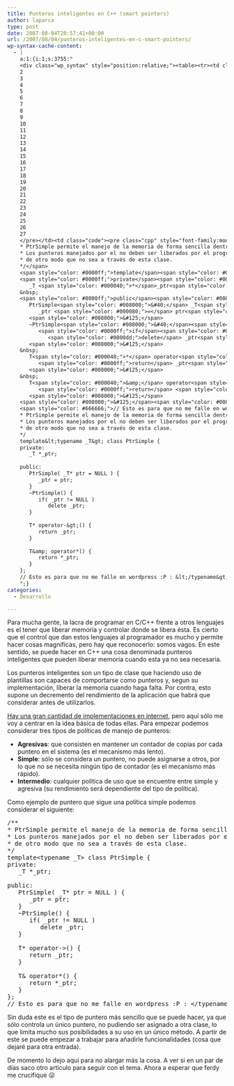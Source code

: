 ```yaml
---
title: Punteros inteligentes en C++ (smart pointers)
author: laparca
type: post
date: 2007-08-04T20:57:41+00:00
url: /2007/08/04/punteros-inteligentes-en-c-smart-pointers/
wp-syntax-cache-content:
  - |
    a:1:{i:1;s:3755:"
    <div class="wp_syntax" style="position:relative;"><table><tr><td class="line_numbers"><pre>1
    2
    3
    4
    5
    6
    7
    8
    9
    10
    11
    12
    13
    14
    15
    16
    17
    18
    19
    20
    21
    22
    23
    24
    25
    26
    27
    </pre></td><td class="code"><pre class="cpp" style="font-family:monospace;"><span style="color: #ff0000; font-style: italic;">/**
    * PtrSimple permite el manejo de la memoria de forma sencilla dentro de un cuerpo de sentencias.
    * Los punteros manejados por el no deben ser liberados por el programador ni deberían utilizarse
    * de otro modo que no sea a través de esta clase.
    */</span>
    <span style="color: #0000ff;">template</span><span style="color: #000080;">&lt;</span><span style="color: #0000ff;">typename</span> _T<span style="color: #000080;">&gt;</span> <span style="color: #0000ff;">class</span> PtrSimple <span style="color: #008000;">&#123;</span>
    <span style="color: #0000ff;">private</span><span style="color: #008080;">:</span>
       _T <span style="color: #000040;">*</span>_ptr<span style="color: #008080;">;</span>
    &nbsp;
    <span style="color: #0000ff;">public</span><span style="color: #008080;">:</span>
       PtrSimple<span style="color: #008000;">&#40;</span> _T<span style="color: #000040;">*</span> ptr <span style="color: #000080;">=</span> <span style="color: #0000ff;">NULL</span> <span style="color: #008000;">&#41;</span> <span style="color: #008000;">&#123;</span>
          _ptr <span style="color: #000080;">=</span> ptr<span style="color: #008080;">;</span>
       <span style="color: #008000;">&#125;</span>
       ~PtrSimple<span style="color: #008000;">&#40;</span><span style="color: #008000;">&#41;</span> <span style="color: #008000;">&#123;</span>
          <span style="color: #0000ff;">if</span><span style="color: #008000;">&#40;</span> _ptr <span style="color: #000040;">!</span><span style="color: #000080;">=</span> <span style="color: #0000ff;">NULL</span> <span style="color: #008000;">&#41;</span>
             <span style="color: #0000dd;">delete</span> _ptr<span style="color: #008080;">;</span>
       <span style="color: #008000;">&#125;</span>
    &nbsp;
       T<span style="color: #000040;">*</span> operator<span style="color: #000040;">-</span><span style="color: #000080;">&gt;</span><span style="color: #008000;">&#40;</span><span style="color: #008000;">&#41;</span> <span style="color: #008000;">&#123;</span>
          <span style="color: #0000ff;">return</span> _ptr<span style="color: #008080;">;</span>
       <span style="color: #008000;">&#125;</span>
    &nbsp;
       T<span style="color: #000040;">&amp;</span> operator<span style="color: #000040;">*</span><span style="color: #008000;">&#40;</span><span style="color: #008000;">&#41;</span> <span style="color: #008000;">&#123;</span>
          <span style="color: #0000ff;">return</span> <span style="color: #000040;">*</span>_ptr<span style="color: #008080;">;</span>
       <span style="color: #008000;">&#125;</span>
    <span style="color: #008000;">&#125;</span><span style="color: #008080;">;</span>
    <span style="color: #666666;">// Esto es para que no me falle en wordpress :P : &lt;/typename&gt;</span></pre></td></tr></table><p class="theCode" style="display:none;">/**
    * PtrSimple permite el manejo de la memoria de forma sencilla dentro de un cuerpo de sentencias.
    * Los punteros manejados por el no deben ser liberados por el programador ni deberían utilizarse
    * de otro modo que no sea a través de esta clase.
    */
    template&lt;typename _T&gt; class PtrSimple {
    private:
       _T *_ptr;
    
    public:
       PtrSimple( _T* ptr = NULL ) {
          _ptr = ptr;
       }
       ~PtrSimple() {
          if( _ptr != NULL )
             delete _ptr;
       }
    
       T* operator-&gt;() {
          return _ptr;
       }
    
       T&amp; operator*() {
          return *_ptr;
       }
    };
    // Esto es para que no me falle en wordpress :P : &lt;/typename&gt;</p></div>
    ";}
categories:
  - Desarrollo

---
```

Para mucha gente, la lacra de programar en C/C++ frente a otros lenguajes es el tener que liberar memoria y controlar donde se libera ésta. Es cierto que el control que dan estos lenguajes al programador es mucho y permite hacer cosas magnificas, pero hay que reconocerlo: somos vagos. En este sentido, se puede hacer en C++ una cosa denominada punteros inteligentes que pueden liberar memoria cuando esta ya no sea necesaria.

Los punteros inteligentes son un tipo de clase que haciendo uso de plantillas son capaces de comportarse como punteros y, segun su implementación, liberar la memoria cuando haga falta. Por contra, esto supone un decremento del rendimiento de la aplicación que habrá que considerar antes de utilizarlos.

<a href="http://www.google.es/search?q=smart+pointers&#038;ie=utf-8&#038;oe=utf-8&#038;aq=t&#038;rls=com.ubuntu:en-US:official&#038;client=firefox-a" target="_blank">Hay una gran cantidad de implementaciones en internet</a>, pero aquí sólo me voy a centrar en la idea básica de todas ellas. Para empezar podemos considerar tres tipos de políticas de manejo de punteros:

  * **Agresivas**: que consisten en mantener un contador de copias por cada puntero en el sistema (es el mecanismo más lento).
  * **Simple**: sólo se considera un puntero, no puede asignarse a otros, por lo que no se necesita ningún tipo de contador (es el mecanismo más rápido).
  * **Intermedio**: cualquier política de uso que se encuentre entre simple y agresiva (su rendimiento será dependiente del tipo de política).

Como ejemplo de puntero que sigue una política simple podemos considerar el siguiente:

<pre lang="cpp" line="1">/**
* PtrSimple permite el manejo de la memoria de forma sencilla dentro de un cuerpo de sentencias.
* Los punteros manejados por el no deben ser liberados por el programador ni deberían utilizarse
* de otro modo que no sea a través de esta clase.
*/
template&lt;typename _T> class PtrSimple {
private:
   _T *_ptr;

public:
   PtrSimple( _T* ptr = NULL ) {
      _ptr = ptr;
   }
   ~PtrSimple() {
      if( _ptr != NULL )
         delete _ptr;
   }

   T* operator->() {
      return _ptr;
   }

   T& operator*() {
      return *_ptr;
   }
};
// Esto es para que no me falle en wordpress :P : &lt;/typename>
</pre>

Sin duda este es el tipo de puntero más sencillo que se puede hacer, ya que sólo controla un único puntero, no pudiendo ser asignado a otra clase, lo que limita mucho sus posibilidades a su uso en un único método. A partir de este se puede empezar a trabajar para añadirle funcionalidades (cosa que dejaré para otra entrada).

De momento lo dejo aquí para no alargar más la cosa. A ver si en un par de días saco otro artículo para seguir con el tema. Ahora a esperar que ferdy me crucifique 😛
